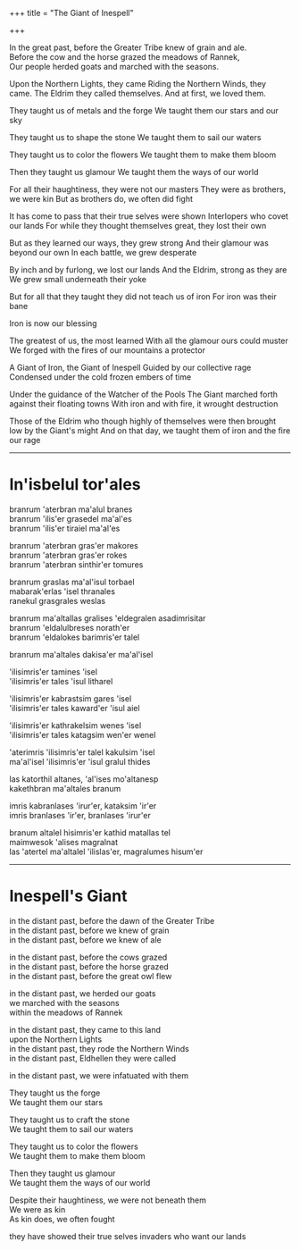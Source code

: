 +++
title = "The Giant of Inespell"

+++

In the great past, before the Greater Tribe knew of grain and ale.  
Before the cow and the horse grazed the meadows of Rannek,  
Our people herded goats and marched with the seasons.  

Upon the Northern Lights, they came
Riding the Northern Winds, they came.
The Eldrim they called themselves.
And at first, we loved them.

They taught us of metals and the forge
We taught them our stars and our sky

They taught us to shape the stone
We taught them to sail our waters

They taught us to color the flowers
We taught them to make them bloom

Then they taught us glamour
We taught them the ways of our world

For all their haughtiness, they were not our masters
They were as brothers, we were kin
But as brothers do, we often did fight

It has come to pass that their true selves were shown
Interlopers who covet our lands
For while they thought themselves great, they lost their own

But as they learned our ways, they grew strong
And their glamour was beyond our own
In each battle, we grew desperate

By inch and by furlong, we lost our lands
And the Eldrim, strong as they are
We grew small underneath their yoke

But for all that they taught
they did not teach us of iron
For iron was their bane

Iron is now our blessing

The greatest of us, the most learned
With all the glamour ours could muster
We forged with the fires of our mountains a protector

A Giant of Iron, the Giant of Inespell
Guided by our collective rage
Condensed under the cold frozen embers of time

Under the guidance of the Watcher of the Pools
The Giant marched forth against their floating towns
With iron and with fire, it wrought destruction

Those of the Eldrim who though highly of themselves
were then brought low by the Giant's might
And on that day, we taught them of iron and the fire our rage

---

# In'isbelul tor'ales

branrum 'aterbran ma'alul branes  
branrum 'ilis'er grasedel ma'al'es  
branrum 'ilis'er tiraiel ma'al'es  

branrum 'aterbran gras'er makores  
branrum 'aterbran gras'er rokes  
branrum 'aterbran sinthir'er tomures

branrum graslas ma'al'isul torbael  
mabarak'erlas 'isel thranales  
ranekul grasgrales weslas  

branrum ma'altallas gralises
'eldegralen asadimrisitar  
branrum 'eldalulbreses norath'er  
branrum 'eldalokes barimris'er talel  

branrum ma'altales dakisa'er ma'al'isel

'ilisimris'er tamines 'isel  
'ilisimris'er tales 'isul litharel  

'ilisimris'er kabrastsim gares 'isel  
'ilisimris'er tales kaward'er 'isul aiel  

'ilisimris'er kathrakelsim wenes 'isel  
'ilisimris'er tales katagsim wen'er wenel  

'aterimris 'ilisimris'er talel kakulsim 'isel  
ma'al'isel 'ilisimris'er 'isul gralul thides  

las katorthil altanes, 'al'ises mo'altanesp  
kakethbran ma'altales branum  

imris kabranlases 'irur'er, kataksim 'ir'er  
imris branlases 'ir'er, branlases 'irur'er  

branum altalel hisimris'er kathid matallas tel  
maimwesok 'alises magralnat  
las 'atertel ma'altalel 'ilislas'er, magralumes hisum'er

---

# Inespell's Giant

in the distant past, before the dawn of the Greater Tribe  
in the distant past, before we knew of grain  
in the distant past, before we knew of ale  

in the distant past, before the cows grazed  
in the distant past, before the horse grazed  
in the distant past, before the great owl flew  

in the distant past, we herded our goats  
we marched with the seasons  
within the meadows of Rannek  

in the distant past, they came to this land  
upon the Northern Lights  
in the distant past, they rode the Northern Winds  
in the distant past, Eldhellen they were called  

in the distant past, we were infatuated with them  

They taught us the forge  
We taught them our stars  

They taught us to craft the stone  
We taught them to sail our waters  

They taught us to color the flowers  
We taught them to make them bloom  

Then they taught us glamour  
We taught them the ways of our world  

Despite their haughtiness, we were not beneath them  
We were as kin  
As kin does, we often fought  

they have showed their true selves
invaders who want our lands
